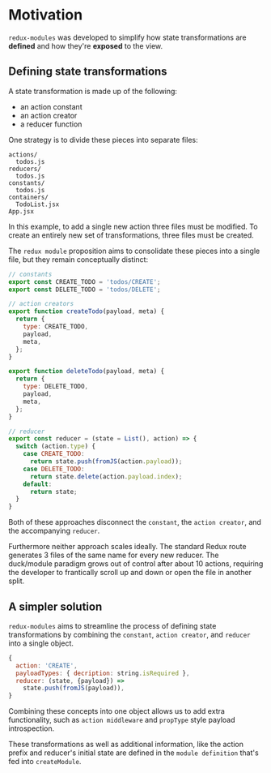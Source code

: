 # Motivation

`redux-modules` was developed to simplify how state transformations are **defined** and how they're **exposed** to the view.

## Defining state transformations

A state transformation is made up of the following:
- an action constant
- an action creator
- a reducer function

One strategy is to divide these pieces into separate files:
```
actions/
  todos.js
reducers/
  todos.js
constants/
  todos.js
containers/
  TodoList.jsx
App.jsx
```
In this example, to add a single new action three files must be modified. To create an entirely new set of transformations, three files must be created.

The `redux module` proposition aims to consolidate these pieces into a single file, but they remain conceptually distinct:
```js
// constants
export const CREATE_TODO = 'todos/CREATE';
export const DELETE_TODO = 'todos/DELETE';

// action creators
export function createTodo(payload, meta) {
  return {
    type: CREATE_TODO,
    payload,
    meta,
  };
}

export function deleteTodo(payload, meta) {
  return {
    type: DELETE_TODO,
    payload,
    meta,
  };
}

// reducer
export const reducer = (state = List(), action) => {
  switch (action.type) {
    case CREATE_TODO:
      return state.push(fromJS(action.payload));
    case DELETE_TODO:
      return state.delete(action.payload.index);
    default:
      return state;
  }
}
```

Both of these approaches disconnect the `constant`, the `action creator`, and the accompanying `reducer`. 

Furthermore neither approach scales ideally. The standard Redux route generates 3 files of the same name for every new reducer. The duck/module paradigm grows out of control after about 10 actions, requiring the developer to frantically scroll up and down or open the file in another split.

## A simpler solution
`redux-modules` aims to streamline the process of defining state transformations by combining the `constant`, `action creator`, and `reducer` into a single object.

```js
{
  action: 'CREATE',
  payloadTypes: { decription: string.isRequired },
  reducer: (state, {payload}) => 
    state.push(fromJS(payload)),
}
```
Combining these concepts into one object allows us to add extra functionality, such as `action middleware` and `propType` style payload introspection.

These transformations as well as additional information, like the action prefix and reducer's initial state are defined in the `module definition` that's fed into `createModule`.

